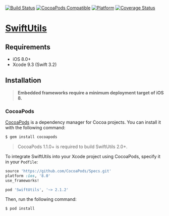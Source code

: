 [![Build Status](https://travis-ci.org/zendobk/SwiftUtils.svg?branch=master)](https://travis-ci.org/zendobk/SwiftUtils)
[![CocoaPods Compatible](https://img.shields.io/cocoapods/v/SwiftUtils.svg)](https://img.shields.io/cocoapods/v/SwiftUtils.svg)
[![Platform](https://img.shields.io/cocoapods/p/SwiftUtils.svg?style=flat)](http://cocoadocs.org/docsets/SwiftUtils)
[![Coverage Status](https://codecov.io/github/zendobk/SwiftUtils/coverage.svg?branch=master)](https://codecov.io/github/zendobk/SwiftUtils?branch=master)

[SwiftUtils](https://github.com/zendobk/SwiftUtils)
============

## Requirements

- iOS 8.0+
- Xcode 9.3 (Swift 3.2)

## Installation

> **Embedded frameworks require a minimum deployment target of iOS 8.**

### CocoaPods

[CocoaPods](http://cocoapods.org) is a dependency manager for Cocoa projects. You can install it with the following command:

```bash
$ gem install cocoapods
```

> CocoaPods 1.1.0+ is required to build SwiftUtils 2.0+.

To integrate SwiftUtils into your Xcode project using CocoaPods, specify it in your `Podfile`:

```ruby
source 'https://github.com/CocoaPods/Specs.git'
platform :ios, '8.0'
use_frameworks!

pod 'SwiftUtils', '~> 2.1.2'
```

Then, run the following command:

```bash
$ pod install
```
